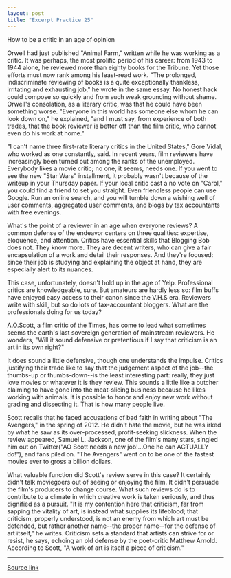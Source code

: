 ```yaml
---
layout: post
title: "Excerpt Practice 25"
---
```


How to be a critic in an age of opinion

Orwell had just published "Animal Farm," written while he was working as a critic. It was perhaps, the most prolific period of his career: from 1943 to 1944 alone, he reviewed more than eighty books for the Tribune. Yet those efforts must now rank among his least-read work. "The prolonged, indiscriminate reviewing of books is a quite exceptionally thankless, irritating and exhausting job," he wrote in the same essay. No honest hack could compose so quickly and from such weak grounding without shame. Orwell's consolation, as a literary critic, was that he could have been something worse. "Everyone in this world has someone else whom he can look down on," he explained, "and I must say, from experience of both trades, that the book reviewer is better off than the film critic, who cannot even do his work at home."

"I can't name three first-rate literary critics in the United States," Gore Vidal, who worked as one constantly, said. In recent years, film reviewers have increasingly been turned out among the ranks of the unemployed. Everybody likes a movie critic; no one, it seems, needs one. If you went to see the new "Star Wars" installment, it probably wasn't because of the writeup in your Thursday paper. If your local critic cast a no vote on "Carol," you could find a friend to set you straight. Even friendless people can use Google. Run an online search, and you will tumble down a wishing well of user comments, aggregated user comments, and blogs by tax accountants with free evenings. 

What's the point of a reviewer in an age when everyone reviews? A common defense of the endeavor centers on three qualities: expertise, eloquence, and attention. Critics have essential skills that Blogging Bob does not. They know more. They are decent writers, who can give a fair encapsulation of a work and detail their responses. And they're focused: since their job is studying and explaining the object at hand, they are especially alert to its nuances.

This case, unfortunately, doesn't hold up in the age of Yelp. Professional critics are knowledgeable, sure. But amateurs are hardly less so: film buffs have enjoyed easy access to their canon since the V.H.S era. Reviewers write with skill, but so do lots of tax-accountant bloggers. What are the professionals doing for us today?

A.O.Scott, a film critic of the Times, has come to lead what sometimes seems the earth's last sovereign generation of mainstream reviewers. He wonders, "Will it sound defensive or pretentious if I say that criticism is an art in its own right?"

It does sound a little defensive, though one understands the impulse. Critics justifying their trade like to say that the judgement aspect of the job--the thumbs-up or thumbs-down--is the least interesting part: really, they just love movies or whatever it is they review. This sounds a little like a butcher claiming to have gone into the meat-slicing business because he likes working with animals. It is possible to honor and enjoy new work without grading and dissecting it. That is how many people live. 

Scott recalls that he faced accusations of bad faith in writing about "The Avengers," in the spring of 2012. He didn't hate the movie, but he was irked by what he saw as its over-processed, profit-seeking slickness. When the review appeared, Samuel L. Jackson, one of the film's many stars, singled him out on Twitter("AO Scott needs a new job!...One he can ACTUALLY do!"), and fans piled on. "The Avengers" went on to be one of the fastest movies ever to gross a billion dollars.

What valuable function did Scott's review serve in this case? It certainly didn't talk moviegoers out of seeing or enjoying the film. It didn't persuade the film's producers to change course. What such reviews do is to contribute to a climate in which creative work is taken seriously, and thus dignified as a pursuit. "It is my contention here that criticism, far from sapping the vitality of art, is instead what supplies its lifeblood; that criticism, properly understood, is not an enemy from which art must be defended, but rather another name--the proper name--for the defense of art itself," he writes. Criticism sets a standard that artists can strive for or resist, he says, echoing an old defense by the poet-critic Matthew Arnold. According to Scott, "A work of art is itself a piece of criticism."



*************************************************************************************

[Source link][link]

[link]: http://www.newyorker.com/magazine/2016/03/07/critics-in-the-age-of-opinion

